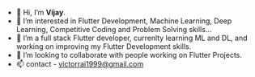- 👋 Hi, I’m <b>Vijay</b>.
- 👀 I’m interested in Flutter Development, Machine Learning, Deep Learning, Competitive Coding and Problem Solving skills...
- 🌱 I’m a full stack Flutter developer, currenlty learning ML and DL, and working on improving my Flutter Development skills.  
- 💞️ I’m looking to collaborate with people working on Flutter Projects.
- 📫 contact - victorrai1999@gmail.com

<!---
vijayraikar1999/vijayraikar1999 is a ✨ special ✨ repository because its `README.md` (this file) appears on your GitHub profile.
You can click the Preview link to take a look at your changes.
--->
